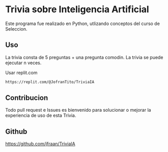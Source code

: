 # Trivia sobre Inteligencia Artificial

Este programa fue realizado en Python, utlizando conceptos del curso de Seleccion.

## Uso
La trivia consta de 5 preguntas + una pregunta comodin.
La trivia se puede ejecutar n veces.

Usar replit.com

```bash
https://replit.com/@JofranTito/TriviaIA
```

## Contribucion
Todo pull request e Issues es bienvenido para solucionar o mejorar la experiencia de uso de esta Trivia.

## Github
https://github.com/jfraan/TriviaIA

